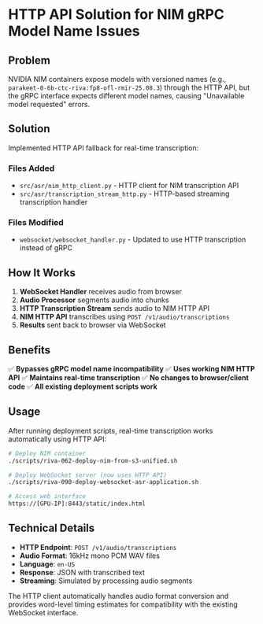 # HTTP API Solution for NIM gRPC Model Name Issues

## Problem
NVIDIA NIM containers expose models with versioned names (e.g., `parakeet-0-6b-ctc-riva:fp8-ofl-rmir-25.08.3`) through the HTTP API, but the gRPC interface expects different model names, causing "Unavailable model requested" errors.

## Solution
Implemented HTTP API fallback for real-time transcription:

### Files Added
- `src/asr/nim_http_client.py` - HTTP client for NIM transcription API
- `src/asr/transcription_stream_http.py` - HTTP-based streaming transcription handler

### Files Modified
- `websocket/websocket_handler.py` - Updated to use HTTP transcription instead of gRPC

## How It Works

1. **WebSocket Handler** receives audio from browser
2. **Audio Processor** segments audio into chunks
3. **HTTP Transcription Stream** sends audio to NIM HTTP API
4. **NIM HTTP API** transcribes using `POST /v1/audio/transcriptions`
5. **Results** sent back to browser via WebSocket

## Benefits

✅ **Bypasses gRPC model name incompatibility**
✅ **Uses working NIM HTTP API**
✅ **Maintains real-time transcription**
✅ **No changes to browser/client code**
✅ **All existing deployment scripts work**

## Usage

After running deployment scripts, real-time transcription works automatically using HTTP API:

```bash
# Deploy NIM container
./scripts/riva-062-deploy-nim-from-s3-unified.sh

# Deploy WebSocket server (now uses HTTP API)
./scripts/riva-090-deploy-websocket-asr-application.sh

# Access web interface
https://[GPU-IP]:8443/static/index.html
```

## Technical Details

- **HTTP Endpoint**: `POST /v1/audio/transcriptions`
- **Audio Format**: 16kHz mono PCM WAV files
- **Language**: `en-US`
- **Response**: JSON with transcribed text
- **Streaming**: Simulated by processing audio segments

The HTTP client automatically handles audio format conversion and provides word-level timing estimates for compatibility with the existing WebSocket interface.